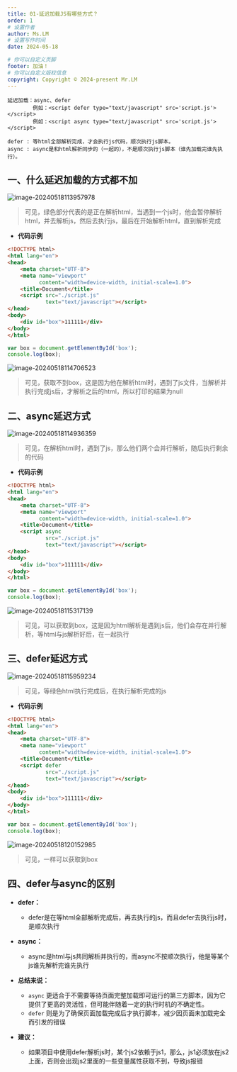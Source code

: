 ```yaml
---
title: 01-延迟加载JS有哪些方式？
order: 1
# 设置作者
author: Ms.LM
# 设置写作时间
date: 2024-05-18 

# 你可以自定义页脚
footer: 加油！
# 你可以自定义版权信息
copyright: Copyright © 2024-present Mr.LM
---
```


```
延迟加载：async、defer
		例如：<script defer type="text/javascript" src='script.js'></script>
		例如：<script async type="text/javascript" src='script.js'></script>
		
defer : 等html全部解析完成，才会执行js代码，顺次执行js脚本。
async : async是和html解析同步的（一起的），不是顺次执行js脚本（谁先加载完谁先执行）。
```

## 一、什么延迟加载的方式都不加

![image-20240518113957978](https://mengblog-1305308047.cos.ap-guangzhou.myqcloud.com/202405181140308.png)

> 可见，绿色部分代表的是正在解析html，当遇到一个js时，他会暂停解析html，并去解析js，然后去执行js，最后在开始解析html，直到解析完成

- **代码示例**

```html
<!DOCTYPE html>
<html lang="en">
<head>
    <meta charset="UTF-8">
    <meta name="viewport"
          content="width=device-width, initial-scale=1.0">
    <title>Document</title>
    <script src="./script.js"
            text="text/javascript"></script>
</head>
<body>
    <div id="box">111111</div>
</body>
</html>
```

```js
var box = document.getElementById('box');
console.log(box);
```

![image-20240518114706523](https://mengblog-1305308047.cos.ap-guangzhou.myqcloud.com/202405181147606.png)

> 可见，获取不到box，这是因为他在解析html时，遇到了js文件，当解析并执行完成js后，才解析之后的html，所以打印的结果为null

## 二、async延迟方式

![image-20240518114936359](https://mengblog-1305308047.cos.ap-guangzhou.myqcloud.com/202405181149614.png)

> 可见，在解析html时，遇到了js，那么他们两个会并行解析，随后执行剩余的代码

- **代码示例**

```html
<!DOCTYPE html>
<html lang="en">
<head>
    <meta charset="UTF-8">
    <meta name="viewport"
          content="width=device-width, initial-scale=1.0">
    <title>Document</title>
    <script async
            src="./script.js"
            text="text/javascript"></script>
</head>
<body>
    <div id="box">111111</div>
</body>
</html>
```

```js
var box = document.getElementById('box');
console.log(box);
```

![image-20240518115317139](https://mengblog-1305308047.cos.ap-guangzhou.myqcloud.com/202405181153454.png)

> 可见，可以获取到box，这是因为html解析是遇到js后，他们会存在并行解析，等html与js解析好后，在一起执行

## 三、defer延迟方式

![image-20240518115959234](https://mengblog-1305308047.cos.ap-guangzhou.myqcloud.com/202405181200509.png)

> 可见，等绿色html执行完成后，在执行解析完成的js

- **代码示例**

```html
<!DOCTYPE html>
<html lang="en">
<head>
    <meta charset="UTF-8">
    <meta name="viewport"
          content="width=device-width, initial-scale=1.0">
    <title>Document</title>
    <script defer
            src="./script.js"
            text="text/javascript"></script>
</head>
<body>
    <div id="box">111111</div>
</body>
</html>
```

```js
var box = document.getElementById('box');
console.log(box);
```

![image-20240518120152985](https://mengblog-1305308047.cos.ap-guangzhou.myqcloud.com/202405181201237.png)

> 可见，一样可以获取到box

## 四、defer与async的区别

- **defer：**
  - defer是在等html全部解析完成后，再去执行的js，而且defer去执行js时，是顺次执行

- **async：**
  - async是html与js共同解析并执行的，而async不按顺次执行，他是等某个js谁先解析完谁先执行

- **总结来说：**
  - `async` 更适合于不需要等待页面完整加载即可运行的第三方脚本，因为它提供了更高的灵活性，但可能伴随着一定的执行时机的不确定性。
  - `defer` 则是为了确保页面加载完成后才执行脚本，减少因页面未加载完全而引发的错误
- **建议：**
  - 如果项目中使用defer解析js时，某个js2依赖于js1，那么，js1必须放在js2上面，否则会出现js2里面的一些变量属性获取不到，导致js报错
